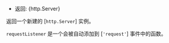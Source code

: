 <!-- YAML
added: v0.1.13
-->

* 返回: {http.Server}

返回一个新建的 [`http.Server`] 实例。

`requestListener` 是一个会被自动添加到 [`'request'`] 事件中的函数。


